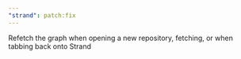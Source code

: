 ```yaml
---
"strand": patch:fix
---
```


Refetch the graph when opening a new repository, fetching, or when tabbing back onto Strand
